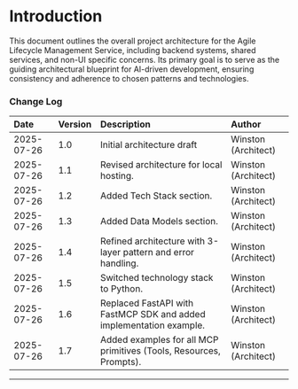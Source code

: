 # Introduction

This document outlines the overall project architecture for the Agile Lifecycle Management Service, including backend systems, shared services, and non-UI specific concerns. Its primary goal is to serve as the guiding architectural blueprint for AI-driven development, ensuring consistency and adherence to chosen patterns and technologies.

### Change Log

| Date | Version | Description | Author |
| :--- | :--- | :--- | :--- |
| 2025-07-26 | 1.0 | Initial architecture draft | Winston (Architect) |
| 2025-07-26 | 1.1 | Revised architecture for local hosting. | Winston (Architect) |
| 2025-07-26 | 1.2 | Added Tech Stack section. | Winston (Architect) |
| 2025-07-26 | 1.3 | Added Data Models section. | Winston (Architect) |
| 2025-07-26 | 1.4 | Refined architecture with 3-layer pattern and error handling. | Winston (Architect) |
| 2025-07-26 | 1.5 | Switched technology stack to Python. | Winston (Architect) |
| 2025-07-26 | 1.6 | Replaced FastAPI with FastMCP SDK and added implementation example. | Winston (Architect) |
| 2025-07-26 | 1.7 | Added examples for all MCP primitives (Tools, Resources, Prompts). | Winston (Architect) |

---
